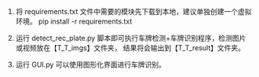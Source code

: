1. 将 requirements.txt 文件中需要的模块先下载到本地，建议单独创建一个虚拟环境。
pip install -r requirements.txt

2. 运行 detect_rec_plate.py 脚本即可执行车牌检测+车牌识别程序，检测图片或视频放在【T_T_imgs】文件夹，
    结果将会输出到【T_T_result】文件夹。

3. 运行 GUI.py 可以使用图形化界面进行车牌识别。